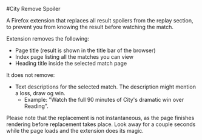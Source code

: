 #City Remove Spoiler

A Firefox extension that replaces all result spoilers from the replay section, to prevent you from knowing the result
before watching the match.

Extension removes the following:
* Page title (result is shown in the title bar of the browser)
* Index page listing all the matches you can view
* Heading title inside the selected match page

It does not remove:
* Text descriptions for the selected match. The description might mention a loss, draw og win.
  * Example: "Watch the full 90 minutes of City's dramatic win over Reading".

Please note that the replacement is not instantaneous, as the page finishes rendering before replacement takes place.
Look away for a couple seconds while the page loads and the extension does its magic.
